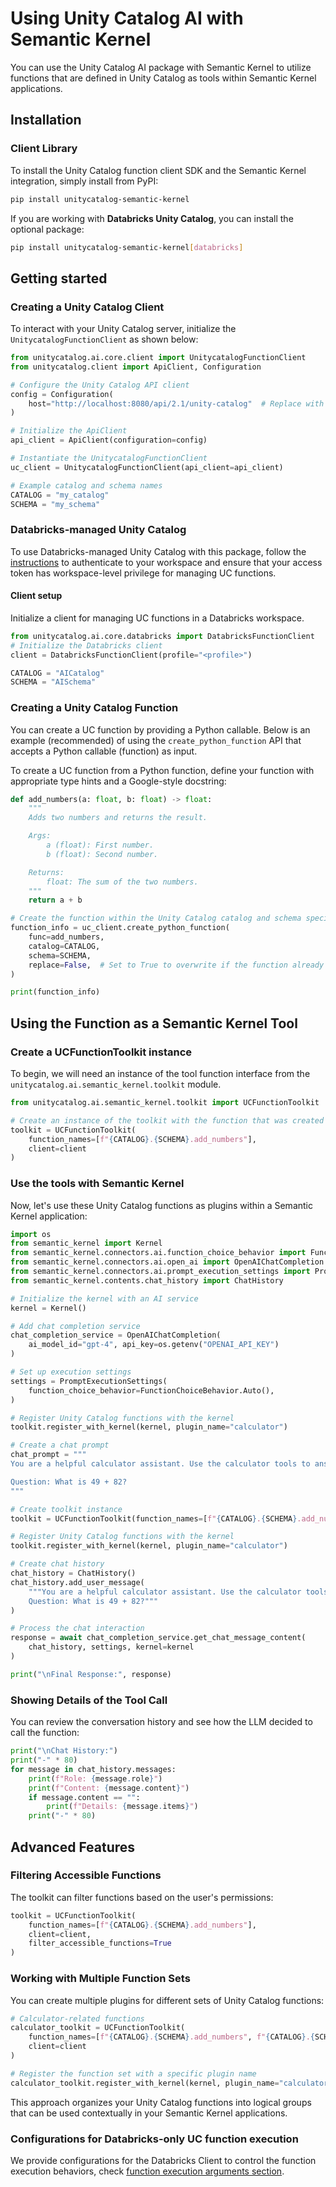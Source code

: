 # Using Unity Catalog AI with Semantic Kernel

You can use the Unity Catalog AI package with Semantic Kernel to utilize functions that are defined in Unity Catalog as tools within Semantic Kernel applications.

## Installation

### Client Library

To install the Unity Catalog function client SDK and the Semantic Kernel integration, simply install from PyPI:

```sh
pip install unitycatalog-semantic-kernel
```

If you are working with **Databricks Unity Catalog**, you can install the optional package:

```sh
pip install unitycatalog-semantic-kernel[databricks]
```

## Getting started

### Creating a Unity Catalog Client

To interact with your Unity Catalog server, initialize the `UnitycatalogFunctionClient` as shown below:

```python
from unitycatalog.ai.core.client import UnitycatalogFunctionClient
from unitycatalog.client import ApiClient, Configuration

# Configure the Unity Catalog API client
config = Configuration(
    host="http://localhost:8080/api/2.1/unity-catalog"  # Replace with your UC server URL
)

# Initialize the ApiClient
api_client = ApiClient(configuration=config)

# Instantiate the UnitycatalogFunctionClient
uc_client = UnitycatalogFunctionClient(api_client=api_client)

# Example catalog and schema names
CATALOG = "my_catalog"
SCHEMA = "my_schema"
```

### Databricks-managed Unity Catalog

To use Databricks-managed Unity Catalog with this package, follow the [instructions](https://docs.databricks.com/en/dev-tools/cli/authentication.html#authentication-for-the-databricks-cli) to authenticate to your workspace and ensure that your access token has workspace-level privilege for managing UC functions.

#### Client setup

Initialize a client for managing UC functions in a Databricks workspace.

```python
from unitycatalog.ai.core.databricks import DatabricksFunctionClient
# Initialize the Databricks client
client = DatabricksFunctionClient(profile="<profile>")

CATALOG = "AICatalog"
SCHEMA = "AISchema"

```

### Creating a Unity Catalog Function

You can create a UC function by providing a Python callable. Below is an example (recommended) of using the `create_python_function` API that accepts a Python callable (function) as input.

To create a UC function from a Python function, define your function with appropriate type hints and a Google-style docstring:

```python
def add_numbers(a: float, b: float) -> float:
    """
    Adds two numbers and returns the result.

    Args:
        a (float): First number.
        b (float): Second number.

    Returns:
        float: The sum of the two numbers.
    """
    return a + b

# Create the function within the Unity Catalog catalog and schema specified
function_info = uc_client.create_python_function(
    func=add_numbers,
    catalog=CATALOG,
    schema=SCHEMA,
    replace=False,  # Set to True to overwrite if the function already exists
)

print(function_info)
```

## Using the Function as a Semantic Kernel Tool

### Create a UCFunctionToolkit instance

To begin, we will need an instance of the tool function interface from the `unitycatalog.ai.semantic_kernel.toolkit` module.

```python
from unitycatalog.ai.semantic_kernel.toolkit import UCFunctionToolkit

# Create an instance of the toolkit with the function that was created earlier.
toolkit = UCFunctionToolkit(
    function_names=[f"{CATALOG}.{SCHEMA}.add_numbers"],
    client=client
)
```

### Use the tools with Semantic Kernel

Now, let's use these Unity Catalog functions as plugins within a Semantic Kernel application:

```python
import os
from semantic_kernel import Kernel
from semantic_kernel.connectors.ai.function_choice_behavior import FunctionChoiceBehavior
from semantic_kernel.connectors.ai.open_ai import OpenAIChatCompletion
from semantic_kernel.connectors.ai.prompt_execution_settings import PromptExecutionSettings
from semantic_kernel.contents.chat_history import ChatHistory

# Initialize the kernel with an AI service
kernel = Kernel()

# Add chat completion service
chat_completion_service = OpenAIChatCompletion(
    ai_model_id="gpt-4", api_key=os.getenv("OPENAI_API_KEY")
)

# Set up execution settings
settings = PromptExecutionSettings(
    function_choice_behavior=FunctionChoiceBehavior.Auto(),
)

# Register Unity Catalog functions with the kernel
toolkit.register_with_kernel(kernel, plugin_name="calculator")

# Create a chat prompt
chat_prompt = """
You are a helpful calculator assistant. Use the calculator tools to answer questions about numbers.

Question: What is 49 + 82?
"""

# Create toolkit instance
toolkit = UCFunctionToolkit(function_names=[f"{CATALOG}.{SCHEMA}.add_numbers"], client=client)

# Register Unity Catalog functions with the kernel
toolkit.register_with_kernel(kernel, plugin_name="calculator")

# Create chat history
chat_history = ChatHistory()
chat_history.add_user_message(
    """You are a helpful calculator assistant. Use the calculator tools to answer questions about numbers.
    Question: What is 49 + 82?"""
)

# Process the chat interaction
response = await chat_completion_service.get_chat_message_content(
    chat_history, settings, kernel=kernel
)

print("\nFinal Response:", response) 
```

### Showing Details of the Tool Call

You can review the conversation history and see how the LLM decided to call the function:

```python
print("\nChat History:") 
print("-" * 80)  
for message in chat_history.messages:
    print(f"Role: {message.role}") 
    print(f"Content: {message.content}")  
    if message.content == "":
        print(f"Details: {message.items}")  
    print("-" * 80)  
```

## Advanced Features

### Filtering Accessible Functions

The toolkit can filter functions based on the user's permissions:

```python
toolkit = UCFunctionToolkit(
    function_names=[f"{CATALOG}.{SCHEMA}.add_numbers"],
    client=client,
    filter_accessible_functions=True
)
```

### Working with Multiple Function Sets

You can create multiple plugins for different sets of Unity Catalog functions:

```python
# Calculator-related functions
calculator_toolkit = UCFunctionToolkit(
    function_names=[f"{CATALOG}.{SCHEMA}.add_numbers", f"{CATALOG}.{SCHEMA}.multiply_numbers"],
    client=client
)

# Register the function set with a specific plugin name
calculator_toolkit.register_with_kernel(kernel, plugin_name="calculator")
```

This approach organizes your Unity Catalog functions into logical groups that can be used contextually in your Semantic Kernel applications.

### Configurations for Databricks-only UC function execution

We provide configurations for the Databricks Client to control the function execution behaviors, check [function execution arguments section](../../core/README.md#function-execution-arguments-configuration).
